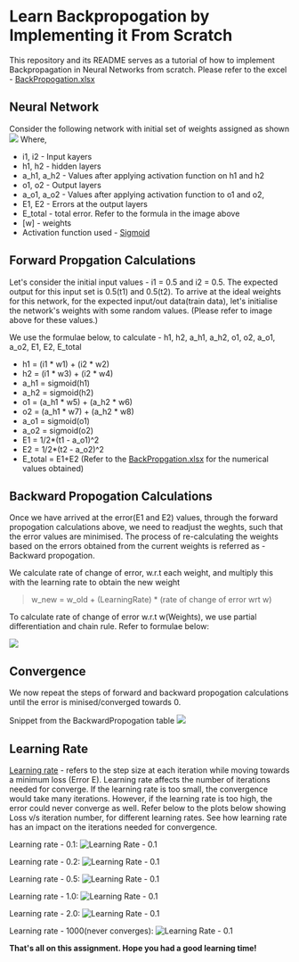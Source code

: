 # Learn Backpropogation by Implementing it From Scratch
This repository and its README serves as a tutorial of how to implement Backpropagation in Neural Networks from scratch. Please refer to the excel - [BackPropogation.xlsx](https://github.com/ToletiSri/TSAI_ERA_Assignments/blob/main/S6/S6%20-%20Assignment%20QnA/BackPropagation.xlsx)
## Neural Network

Consider the following network with initial set of weights assigned as shown
![](https://github.com/ToletiSri/TSAI_ERA_Assignments/blob/main/S6/S6%20-%20Assignment%20QnA/Network.jpg?raw=true)
Where,
- i1, i2 - Input kayers
- h1, h2 - hidden layers
- a_h1, a_h2 - Values after applying activation function on h1 and h2
- o1, o2 - Output layers
- a_o1, a_o2 - Values after applying activation function to o1 and o2,
- E1, E2 - Errors at the output layers
- E_total - total error. Refer to the formula in the image above
- [w] - weights
- Activation function used - [Sigmoid](https://en.wikipedia.org/wiki/Sigmoid_function)

## Forward Propgation Calculations

Let's consider the initial input values - i1 = 0.5 and i2 = 0.5. The expected output for this input set is  0.5(t1) and 0.5(t2). To arrive at the ideal weights for this network, for the expected input/out data(train data), let's initialise the network's weights with some random values. (Please refer to image above for these values.) 

We use the formulae below, to calculate - h1, h2, a_h1, a_h2, o1, o2, a_o1, a_o2, E1, E2, E_total
- h1 = (i1 * w1) + (i2 * w2)
- h2 = (i1 * w3) + (i2 * w4)
- a_h1 = sigmoid(h1)
- a_h2 = sigmoid(h2)
- o1 = (a_h1 * w5) + (a_h2 * w6)
- o2 = (a_h1 * w7) + (a_h2 * w8)
- a_o1 = sigmoid(o1)
- a_o2 = sigmoid(o2)
- E1 = 1/2*(t1 - a_o1)^2
- E2 = 1/2*(t2 - a_o2)^2
- E_total = E1+E2
(Refer to the [BackPropgation.xlsx](https://github.com/ToletiSri/TSAI_ERA_Assignments/blob/main/S6/S6%20-%20Assignment%20QnA/BackPropagation.xlsx) for the numerical values obtained)

## Backward Propogation Calculations
Once we have arrived at the error(E1 and E2) values, through the forward propogation calculations above, we need to readjust the weghts, such that the error values are minimised. The process of re-calculating the weights based on the errors obtained from the current weights is referred as - Backward propogation.

We calculate rate of change of error, w.r.t each weight, and multiply this with the learning rate to obtain the new weight
> w_new = w_old + (LearningRate) * (rate of change of error wrt w)

To calculate rate of change of error w.r.t w(Weights), we use partial differentiation and chain rule. Refer to formulae below:

![](https://github.com/ToletiSri/TSAI_ERA_Assignments/blob/main/S6/S6%20-%20Assignment%20QnA/NetworkAndFormulae.jpg?raw=true)

## Convergence

We now repeat the steps of forward and backward propogation calculations until the error is minised/converged towards 0.

Snippet from the BackwardPropogation table
![](https://github.com/ToletiSri/TSAI_ERA_Assignments/blob/main/S6/S6%20-%20Assignment%20QnA/BackPropogationCalculationTable.jpg?raw=true)
## Learning Rate
[Learning rate](https://en.wikipedia.org/wiki/Learning_rate) - refers to the step size at each iteration while moving towards a minimum loss (Error E).
Learning rate affects the number of iterations needed for converge. If the learning rate is too small, the convergence would take many iterations. However, if the learning rate is too high, the error could never converge as well.
Refer below to the plots below showing Loss v/s iteration number, for different learning rates. See how learning rate has an impact on the iterations needed for convergence.

Learning rate - 0.1:
![Learning Rate - 0.1](https://github.com/ToletiSri/TSAI_ERA_Assignments/blob/main/S6/S6%20-%20Assignment%20QnA/LearningRate_0.1.jpg?raw=true) 


Learning rate - 0.2:
![Learning Rate - 0.1](https://github.com/ToletiSri/TSAI_ERA_Assignments/blob/main/S6/S6%20-%20Assignment%20QnA/LearningRate_0.2.jpg?raw=true) 

Learning rate - 0.5:
![Learning Rate - 0.1](https://github.com/ToletiSri/TSAI_ERA_Assignments/blob/main/S6/S6%20-%20Assignment%20QnA/LearningRate_0.5.jpg?raw=true) 

Learning rate - 1.0:
![Learning Rate - 0.1](https://github.com/ToletiSri/TSAI_ERA_Assignments/blob/main/S6/S6%20-%20Assignment%20QnA/LearningRate_1.0.jpg?raw=true) 

Learning rate - 2.0:
![Learning Rate - 0.1](https://github.com/ToletiSri/TSAI_ERA_Assignments/blob/main/S6/S6%20-%20Assignment%20QnA/LearningRate_2.0.jpg?raw=true) 

Learning rate - 1000(never converges):
![Learning Rate - 0.1](https://github.com/ToletiSri/TSAI_ERA_Assignments/blob/main/S6/S6%20-%20Assignment%20QnA/LearningRate_1000.jpg?raw=true) 

**That's all on this assignment. Hope you had a good learning time!**


